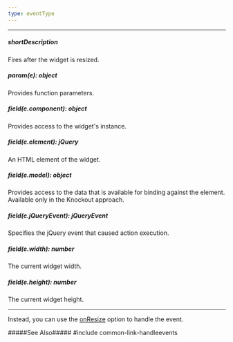 ```yaml
---
type: eventType
---
```

---
##### shortDescription
Fires after the widget is resized.

##### param(e): object
Provides function parameters.

##### field(e.component): object
Provides access to the widget's instance.

##### field(e.element): jQuery
An HTML element of the widget.

##### field(e.model): object
Provides access to the data that is available for binding against the element. Available only in the Knockout approach.

##### field(e.jQueryEvent): jQueryEvent
Specifies the jQuery event that caused action execution.

##### field(e.width): number
The current widget width.

##### field(e.height): number
The current widget height.

---
Instead, you can use the [onResize](/api-reference/10%20UI%20Widgets/dxResizable/1%20Configuration/onResize.md '/Documentation/ApiReference/UI_Widgets/dxResizable/Configuration/#onResize') option to handle the event.

#####See Also#####
#include common-link-handleevents